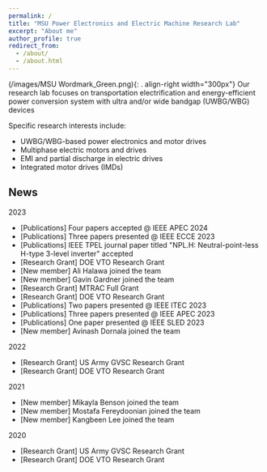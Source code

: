 ```yaml
---
permalink: /
title: "MSU Power Electronics and Electric Machine Research Lab"
excerpt: "About me"
author_profile: true
redirect_from: 
  - /about/
  - /about.html
---
```


(/images/MSU Wordmark_Green.png){: . align-right width="300px"}
Our research lab focuses on transportation electrification and energy-efficient power conversion system with ultra and/or wide bandgap (UWBG/WBG) devices

Specific research interests include:
 - UWBG/WBG-based power electronics and motor drives
 - Multiphase electric motors and drives
 - EMI and partial discharge in electric drives
 - Integrated motor drives (IMDs)

News
------
2023
- [Publications] Four papers accepted @ IEEE APEC 2024
- [Publications] Three papers presented @ IEEE ECCE 2023
- [Publications] IEEE TPEL journal paper titled "NPL.H: Neutral-point-less H-type 3-level inverter" accepted
- [Research Grant] DOE VTO Research Grant
- [New member] Ali Halawa joined the team
- [New member] Gavin Gardner joined the team
- [Research Grant] MTRAC Full Grant
- [Research Grant] DOE VTO Research Grant
- [Publications] Two papers presented @ IEEE ITEC 2023
- [Publications] Three papers presented @ IEEE APEC 2023
- [Publications] One paper presented @ IEEE SLED 2023
- [New member] Avinash Dornala joined the team

2022
- [Research Grant] US Army GVSC Research Grant
- [Research Grant] DOE VTO Research Grant

2021
- [New member] Mikayla Benson joined the team
- [New member] Mostafa Fereydoonian joined the team
- [New member] Kangbeen Lee joined the team
  
2020
- [Research Grant] US Army GVSC Research Grant
- [Research Grant] DOE VTO Research Grant
